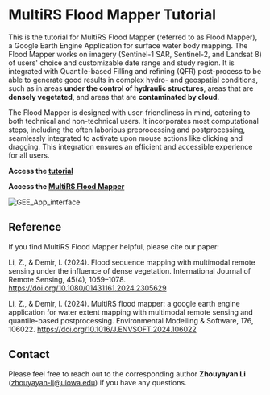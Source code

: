 # MultiRS Flood Mapper Tutorial

This is the tutorial for MultiRS Flood Mapper (referred to as Flood Mapper), a Google Earth Engine Application for surface water body mapping.  The Flood Mapper works on imagery (Sentinel-1 SAR, Sentinel-2, and Landsat 8) of users' choice and customizable date range and study region.  It is integrated with Quantile-based Filling and refining (QFR) post-process to be able to generate good results in complex hydro- and geospatial conditions, such as in areas **under the control of hydraulic structures**, areas that are **densely vegetated**, and areas that are **contaminated by cloud**.

The Flood Mapper is designed with user-friendliness in mind, catering to both technical and non-technical users. It incorporates most computational steps, including the often laborious preprocessing and postprocessing, seamlessly integrated to activate upon mouse actions like clicking and dragging. This integration ensures an efficient and accessible experience for all users.

**Access the [tutorial](https://hydroinformatics.uiowa.edu/tutorials/floodmapper/)**

**Access the [MultiRS Flood Mapper](https://sar1-iris.users.earthengine.app/view/multirs-flood-mapper)**

![GEE_App_interface](https://github.com/ZhouyayanLi/MultiRS_Flood_Mapper/assets/145369690/62c16062-6ae6-45fc-bdc9-f117aa1d79b0)


## Reference
If you find MultiRS Flood Mapper helpful, please cite our paper:  

Li, Z., & Demir, I. (2024). Flood sequence mapping with multimodal remote sensing under the influence of dense vegetation. International Journal of Remote Sensing, 45(4), 1059–1078. https://doi.org/10.1080/01431161.2024.2305629

Li, Z., & Demir, I. (2024). MultiRS flood mapper: a google earth engine application for water extent mapping with multimodal remote sensing and quantile-based postprocessing. Environmental Modelling & Software, 176, 106022. https://doi.org/10.1016/J.ENVSOFT.2024.106022


## Contact
Please feel free to reach out to the corresponding author **Zhouyayan Li** (<ins>zhouyayan-li@uiowa.edu</ins>) if you have any questions.

